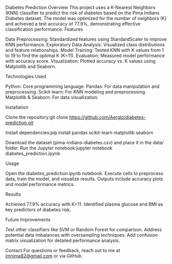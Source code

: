 Diabetes Prediction
Overview
This project uses a K-Nearest Neighbors (KNN) classifier to predict the risk of diabetes based on the Pima Indians Diabetes dataset. The model was optimized for the number of neighbors (K) and achieved a test accuracy of 77.9%, demonstrating effective classification performance.
Features

Data Preprocessing: Standardized features using StandardScaler to improve KNN performance.
Exploratory Data Analysis: Visualized class distributions and feature relationships.
Model Training: Tested KNN with K values from 1 to 19 to find the optimal K (K=11).
Evaluation: Measured model performance with accuracy score.
Visualization: Plotted accuracy vs. K values using Matplotlib and Seaborn.

Technologies Used

Python: Core programming language.
Pandas: For data manipulation and preprocessing.
Scikit-learn: For KNN modeling and preprocessing.
Matplotlib & Seaborn: For data visualization.

Installation

Clone the repository:git clone https://github.com/Aerglo/diabetes-prediction.git


Install dependencies:pip install pandas scikit-learn matplotlib seaborn


Download the dataset (pima-indians-diabetes.csv) and place it in the data/ folder.
Run the Jupyter notebook:jupyter notebook diabetes_prediction.ipynb



Usage

Open the diabetes_prediction.ipynb notebook.
Execute cells to preprocess data, train the model, and visualize results.
Outputs include accuracy plots and model performance metrics.

Results

Achieved 77.9% accuracy with K=11.
Identified plasma glucose and BMI as key predictors of diabetes risk.

Future Improvements

Test other classifiers like SVM or Random Forest for comparison.
Address potential data imbalances with oversampling techniques.
Add confusion matrix visualization for detailed performance analysis.

Contact
For questions or feedback, reach out to me at imnima82@gmail.com or via GitHub.
